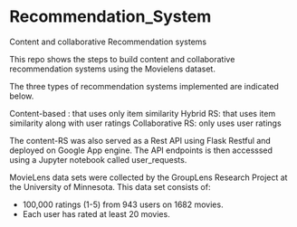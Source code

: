 # Recommendation_System
Content and collaborative Recommendation systems

This repo shows the steps to build content and  collaborative recommendation systems using the Movielens dataset. 

The three types of recommendation systems implemented are indicated below.

Content-based : that uses only item similarity
Hybrid RS: that uses item similarity along with user ratings
Collaborative RS: only uses user ratings

The content-RS was also served as a Rest API using Flask Restful and deployed on Google App engine. The API endpoints is then accesssed using a Jupyter notebook called user_requests.

MovieLens data sets were collected by the GroupLens Research Project at the University of Minnesota.
This data set consists of:
* 100,000 ratings (1-5) from 943 users on 1682 movies. 
* Each user has rated at least 20 movies. 
